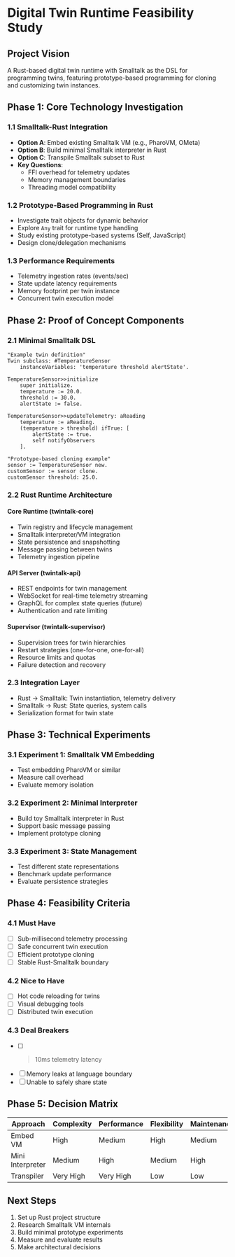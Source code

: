 # Digital Twin Runtime Feasibility Study

## Project Vision
A Rust-based digital twin runtime with Smalltalk as the DSL for programming twins, featuring prototype-based programming for cloning and customizing twin instances.

## Phase 1: Core Technology Investigation

### 1.1 Smalltalk-Rust Integration
- **Option A**: Embed existing Smalltalk VM (e.g., PharoVM, OMeta)
- **Option B**: Build minimal Smalltalk interpreter in Rust
- **Option C**: Transpile Smalltalk subset to Rust
- **Key Questions**:
  - FFI overhead for telemetry updates
  - Memory management boundaries
  - Threading model compatibility

### 1.2 Prototype-Based Programming in Rust
- Investigate trait objects for dynamic behavior
- Explore `Any` trait for runtime type handling
- Study existing prototype-based systems (Self, JavaScript)
- Design clone/delegation mechanisms

### 1.3 Performance Requirements
- Telemetry ingestion rates (events/sec)
- State update latency requirements
- Memory footprint per twin instance
- Concurrent twin execution model

## Phase 2: Proof of Concept Components

### 2.1 Minimal Smalltalk DSL
```smalltalk
"Example twin definition"
Twin subclass: #TemperatureSensor
    instanceVariables: 'temperature threshold alertState'.

TemperatureSensor>>initialize
    super initialize.
    temperature := 20.0.
    threshold := 30.0.
    alertState := false.

TemperatureSensor>>updateTelemetry: aReading
    temperature := aReading.
    (temperature > threshold) ifTrue: [
        alertState := true.
        self notifyObservers
    ].

"Prototype-based cloning example"
sensor := TemperatureSensor new.
customSensor := sensor clone.
customSensor threshold: 25.0.
```

### 2.2 Rust Runtime Architecture

#### Core Runtime (twintalk-core)
- Twin registry and lifecycle management
- Smalltalk interpreter/VM integration
- State persistence and snapshotting
- Message passing between twins
- Telemetry ingestion pipeline

#### API Server (twintalk-api)
- REST endpoints for twin management
- WebSocket for real-time telemetry streaming
- GraphQL for complex state queries (future)
- Authentication and rate limiting

#### Supervisor (twintalk-supervisor)
- Supervision trees for twin hierarchies
- Restart strategies (one-for-one, one-for-all)
- Resource limits and quotas
- Failure detection and recovery

### 2.3 Integration Layer
- Rust → Smalltalk: Twin instantiation, telemetry delivery
- Smalltalk → Rust: State queries, system calls
- Serialization format for twin state

## Phase 3: Technical Experiments

### 3.1 Experiment 1: Smalltalk VM Embedding
- Test embedding PharoVM or similar
- Measure call overhead
- Evaluate memory isolation

### 3.2 Experiment 2: Minimal Interpreter
- Build toy Smalltalk interpreter in Rust
- Support basic message passing
- Implement prototype cloning

### 3.3 Experiment 3: State Management
- Test different state representations
- Benchmark update performance
- Evaluate persistence strategies

## Phase 4: Feasibility Criteria

### 4.1 Must Have
- [ ] Sub-millisecond telemetry processing
- [ ] Safe concurrent twin execution
- [ ] Efficient prototype cloning
- [ ] Stable Rust-Smalltalk boundary

### 4.2 Nice to Have
- [ ] Hot code reloading for twins
- [ ] Visual debugging tools
- [ ] Distributed twin execution

### 4.3 Deal Breakers
- [ ] >10ms telemetry latency
- [ ] Memory leaks at language boundary
- [ ] Unable to safely share state

## Phase 5: Decision Matrix

| Approach | Complexity | Performance | Flexibility | Maintenance |
|----------|------------|-------------|-------------|-------------|
| Embed VM | High | Medium | High | Medium |
| Mini Interpreter | Medium | High | Medium | High |
| Transpiler | Very High | Very High | Low | Low |

## Next Steps
1. Set up Rust project structure
2. Research Smalltalk VM internals
3. Build minimal prototype experiments
4. Measure and evaluate results
5. Make architectural decisions